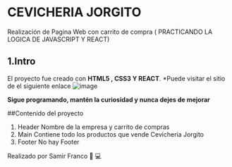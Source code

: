 # CEVICHERIA JORGITO 
Realización de Pagina Web con carrito de compra ( PRACTICANDO LA LOGICA DE JAVASCRIPT Y REACT)
## 1.Intro 
El proyecto fue creado con **HTML5 , CSS3 Y REACT**. 
*Puede visitar el sitio de el siguiente enlace
![image](https://github.com/SamirFrancoGutierrez/CevicheriaJorge/assets/117482264/e12c5cfb-e7c5-4778-8454-db2c22af5df6)



**Sigue programando, mantén la curiosidad y nunca dejes de mejorar**

##Contenido del proyecto 
1. Header
Nombre de la empresa y carrito de compras
3. Main 
Contiene todo los productos que vende Cevicheria Jorgito
4. Footer
No hay Footer

Realizado por Samir Franco 💙 💻 
